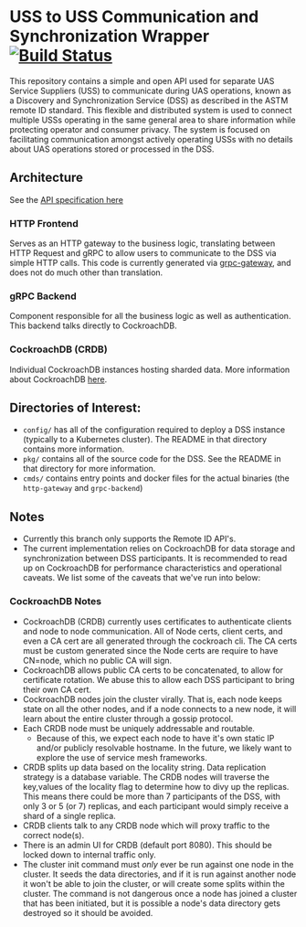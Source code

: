 # USS to USS Communication and Synchronization Wrapper [![Build Status](https://dev.azure.com/astm/dss/_apis/build/status/interuss.dss?branchName=master)](https://dev.azure.com/astm/dss/_build/latest?definitionId=2&branchName=master)
This repository contains a simple and open API used for separate UAS Service
Suppliers (USS) to communicate during UAS operations, known as a Discovery and
Synchronization Service (DSS) as described in the ASTM remote ID standard.
This flexible and distributed system is used to connect multiple USSs
operating in the same general area to share information while protecting
operator and consumer privacy. The system is focused on facilitating
communication amongst actively operating USSs with no details about UAS
operations stored or processed in the DSS.

## Architecture

See the [API specification here](https://tiny.cc/dssapi_rid)

### HTTP Frontend

Serves as an HTTP gateway to the business logic, translating between HTTP Request
and gRPC to allow users to communicate to the DSS via simple HTTP calls. This
code is currently generated via
[grpc-gateway](https://github.com/grpc-ecosystem/grpc-gateway), and does not do
much other than translation.

### gRPC Backend

Component responsible for all the business logic as well as authentication. This
backend talks directly to CockroachDB.

### CockroachDB (CRDB)

Individual CockroachDB instances hosting sharded data. More information about
CockroachDB
[here](https://www.cockroachlabs.com/docs/stable/architecture/overview.html).

## Directories of Interest:
*   `config/` has all of the configuration required to deploy a DSS instance
    (typically to a Kubernetes cluster). The README in that directory contains
    more information.
*   `pkg/` contains all of the source code for the DSS. See the README in that
    directory for more information.
*   `cmds/` contains entry points and docker files for the actual binaries (the
    `http-gateway` and `grpc-backend`)

## Notes

*   Currently this branch only supports the Remote ID API's. 
*   The current implementation relies on CockroachDB for data storage and
    synchronization between DSS participants. It is recommended to read up on 
    CockroachDB for performance characteristics and operational caveats. We list
    some of the caveats that we've run into below:

### CockroachDB Notes
*   CockroachDB (CRDB) currently uses certificates to authenticate clients and
    node to node communication. All of Node certs, client certs, and even a CA
    cert are all generated through the cockroach cli. The CA certs must be
    custom generated since the Node certs are require to have CN=node, which no
    public CA will sign.
*   CockroachDB allows public CA certs to be concatenated, to allow for
    certificate rotation. We abuse this to allow each DSS participant to bring
    their own CA cert.
*   CockroachDB nodes join the cluster virally. That is, each node keeps state
    on all the other nodes, and if a node connects to a new node, it will learn
    about the entire cluster through a gossip protocol.
*   Each CRDB node must be uniquely addressable and routable.
    *   Because of this, we expect each node to have it's own static IP and/or
        publicly resolvable hostname. In the future, we likely want to explore
        the use of service mesh frameworks.
*   CRDB splits up data based on the locality string. Data replication strategy
    is a database variable. The CRDB nodes will traverse the key,values of the
    locality flag to determine how to divy up the replicas. This means there
    could be more than 7 participants of the DSS, with only 3 or 5 (or 7)
    replicas, and each participant would simply receive a shard of a single
    replica.
*   CRDB clients talk to any CRDB node which will proxy traffic to the correct
    node(s).
*   There is an admin UI for CRDB (default port 8080). This should be locked
    down to internal traffic only.
*   The cluster init command must *only* ever be run against one node in the
    cluster. It seeds the data directories, and if it is run against another
    node it won't be able to join the cluster, or will create some splits within
    the cluster. The command is not dangerous once a node has joined a cluster
    that has been initiated, but it is possible a node's data directory gets
    destroyed so it should be avoided.